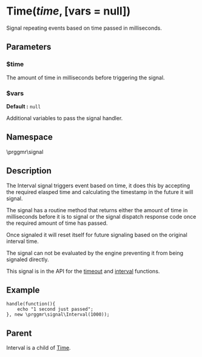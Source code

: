 # Time($time, [$vars = null])

Signal repeating events based on time passed in milliseconds.

## Parameters

### $time

The amount of time in milliseconds before triggering the signal.

### $vars
__Default :__ ```null```

Additional variables to pass the signal handler.

## Namespace

\prggmr\signal

## Description

The Interval signal triggers event based on time, it does this by accepting the required elasped time
and calculating the timestamp in the future it will signal.

The signal has a routine method that returns either the amount of time in milliseconds before it
is to signal or the signal dispatch response code once the required amount of time has passed.

Once signaled it will reset itself for future signaling based on the original interval time.

The signal can not be evaluated by the engine preventing it from being signaled directly.

This signal is in the API for the [timeout](../api/timeout.html) and [interval](../api/interval.html) functions.

## Example

    handle(function(){
        echo "1 second just passed";
    }, new \prggmr\signal\Interval(1000));

## Parent

Interval is a child of [Time](time.html).